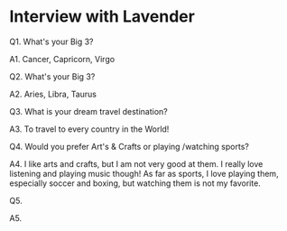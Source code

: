 # Interview with Lavender
Q1. What's your Big 3?

A1. Cancer, Capricorn, Virgo

Q2. What's your Big 3?

A2. Aries, Libra, Taurus

Q3. What is your dream travel destination?

A3. To travel to every country in the World!

Q4. Would you prefer Art's & Crafts or playing /watching sports?

A4. I like arts and crafts, but I am not very good at them. I really love listening and playing music though! As far as sports, I love playing them, especially soccer and boxing, but watching them is not my favorite.

Q5.

A5.
